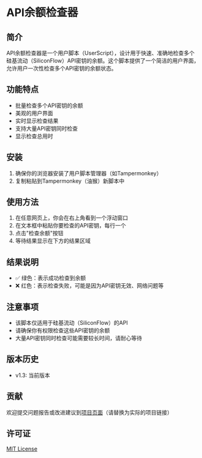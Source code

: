 # API余额检查器

## 简介
API余额检查器是一个用户脚本（UserScript），设计用于快速、准确地检查多个硅基流动（SiliconFlow）API密钥的余额。这个脚本提供了一个简洁的用户界面，允许用户一次性检查多个API密钥的余额状态。

## 功能特点
- 批量检查多个API密钥的余额
- 美观的用户界面
- 实时显示检查结果
- 支持大量API密钥同时检查
- 显示检查总用时

## 安装
1. 确保你的浏览器安装了用户脚本管理器（如Tampermonkey）
2. 复制粘贴到Tampermonkey（油猴）新脚本中

## 使用方法
1. 在任意网页上，你会在右上角看到一个浮动窗口
2. 在文本框中粘贴你要检查的API密钥，每行一个
3. 点击"检查余额"按钮
4. 等待结果显示在下方的结果区域

## 结果说明
- ✅ 绿色：表示成功检查到余额
- ❌ 红色：表示检查失败，可能是因为API密钥无效、网络问题等

## 注意事项
- 该脚本仅适用于硅基流动（SiliconFlow）的API
- 请确保你有权限检查这些API密钥的余额
- 大量API密钥同时检查可能需要较长时间，请耐心等待

## 版本历史
- v1.3: 当前版本

## 贡献
欢迎提交问题报告或改进建议到[项目页面](#)（请替换为实际的项目链接）

## 许可证
[MIT License](https://opensource.org/licenses/MIT)
